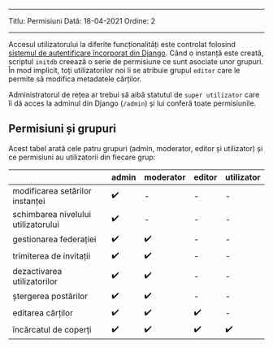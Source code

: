 - - -
Titlu: Permisiuni Dată: 18-04-2021 Ordine: 2
- - -

Accesul utilizatorului la diferite funcționalități este controlat folosind [sistemul de autentificare încorporat din Django](https://docs.djangoproject.com/en/3.2/topics/auth/default/). Când o instanță este creată, scriptul `initdb` creează o serie de permisiune ce sunt asociate unor grupuri. În mod implicit, toți utilizatorilor noi li se atribuie grupul `editor` care le permite să modifica metadatele cărților.

Administratorul de rețea ar trebui să aibă statutul de `super utilizator` care îi dă acces la adminul din Django (`/admin`) și lui conferă toate permisiunile.

## Permisiuni și grupuri
Acest tabel arată cele patru grupuri (admin, moderator, editor și utilizator) și ce permisiuni au utilizatorii din fiecare grup:

|                                     | admin | moderator | editor | utilizator |
| ----------------------------------- | ----- | --------- | ------ | ---------- |
| modificarea setărilor instanței     | ✔️    | -         | -      | -          |
| schimbarea nivelului utilizatorului | ✔️    | -         | -      | -          |
| gestionarea federației              | ✔️    | ✔️        | -      | -          |
| trimiterea de invitații             | ✔️    | ✔️        | -      | -          |
| dezactivarea utilizatorilor         | ✔️    | ✔️        | -      | -          |
| ștergerea postărilor                | ✔️    | ✔️        | -      | -          |
| editarea cărților                   | ✔️    | ✔️        | ✔️     | -          |
 încărcatul de coperți            |  ✔️    |     ✔️       |   ✔️     |  ✔️
